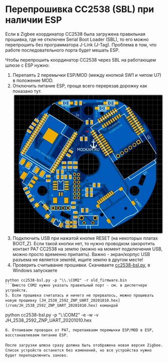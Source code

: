# Перепрошивка CC2538 (SBL) при наличии ESP

Если в Zigbee координатор CC2538 была загружена правильная прошивка, где не отключен Serial Boot Loader (SBL), то его можно перепрошить без программатора J-Link (J-Tag).
Проблема в том, что работе последовательного порта будет мешать ESP.

Чтобы перепрошить координатор CC2538 через SBL на работающем шлюзе с ESP нужно:
1. Перепаять 2 перемычки ESP/MOD (между кнопкой SW1 и чипом U7) в положение MOD.
2. Отключить питание ESP, проще всего перерезав дорожку как показано тут.
![home](/img/disable_esp.jpg)
3. Подключить USB при нажатой кнопке RESET (на некоторых платах BOOT_Z). Если такой кнопки нет, то нужно проводком закоротить контакт PA7 CC2538 на землю (можно на момент подключения USB, можно просто временно припаять). Важно - экран/корпус USB разъема не является землёй, ищите землю в другом месте!
4. Проверить считывание прошивки. Скачиваете [cc2538-bsl.py](https://github.com/JelmerT/cc2538-bsl), в Windows запускаете 
```
python cc2538-bsl.py -p "\\.\COM2" -r old_firmware.bin
```Вместо COM2 нужно указать правильный порт - см. в диспетчере устройств.
5. Если прошивка считалась и ничего не прервалось, можно прошивать новую прошивку [JH_2538_2592_ZNP_UART_20201010.hex](/rom/JH_2538_2592_ZNP_UART_20201010.hex) командой 
```
python cc2538-bsl.py -p "\\.\COM2" -e -w -v JH_2538_2592_ZNP_UART_20201010.hex
```
6. Отпаиваем проводок от PA7, перепаиваем перемычки ESP/MOD в ESP, восстанавливаем питание ESP.

После загрузки шлюза сразу должна быть отображена новая версия Zigbee. Список устройств останется без изменений, но все устройства нужно будет переподключить заново.
